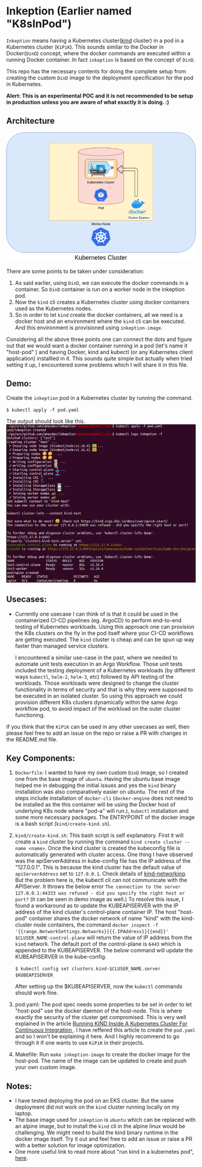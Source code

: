 # Inkeption (Earlier named "K8sInPod")

`Inkeption` means having a Kubernetes cluster([kind](https://kind.sigs.k8s.io/) cluster) in a pod in a Kubernetes cluster (`KiPiK`). This sounds similar to the Docker in Docker(`DinD`) concept, where the docker commands are executed within a running Docker container. In fact `inkeption` is based on the concept of `DinD`. 

This repo has the necessary contents for doing the complete setup from creating the custom `DinD` image to the deployment specification for the pod in Kubernetes.

**Alert: This is an experimental POC and it is not recommended to be setup in production unless you are aware of what exactly it is doing. :)**

## Architecture

![Architecture](media/inkeption.png?raw=true "inkeption")

There are some points to be taken under consideration:
1. As said earlier, using `DinD`, we can execute the docker commands in a container. So `DinD` container is run on a worker node in the inkeption pod.
2. Now the `kind` cli creates a Kubernetes cluster using docker containers used as the Kubernetes nodes.
3. So in order to let `kind` create the docker containers, all we need is a docker host and an environment where the `kind` cli can be executed. And this environment is provisioned using `inkeption-image`.


Considering all the above three points one can connect the dots and figure out that we would want a docker container running in a pod (let's name it "host-pod" ) and having Docker, kind and kubectl (or any Kubernetes client application) installled in it.
This sounds quite simple but actually when tried setting it up, I encountered some problems which I will share it in this file.


## Demo:
Create the `inkeption` pod in a Kubernetes cluster by running the command.

`$ kubectl apply -f pod.yaml`

The output should look like this.
![inkeption-demo](media/inkeption-demo.png?raw=true "inkeption-demo")

## Usecases:

- Currently one usecase I can think of is that it could be used in the containerized CI-CD pipelines (eg. ArgoCD) to perform end-to-end testing of Kubernetes workloads. Using this approach one can provision the K8s clusters on the fly in the pod itself where your CI-CD workflows are getting executed. The `kind` cluster is cheap and can be spun up way faster than managed service clusters.

  I encountered a similar use-case in the past, where we needed to automate unit tests execution in an Argo Workflow. Those unit tests included the testing deployment of a Kubernetes workloads (by different ways `kubectl`, `helm-2`, `helm-3`, etc) followed by API testing of the workloads. Those workloads were designed to change the cluster functionality in terms of security and that is why they were supposed to be executed in an isolated cluster. So using this approach we could provision different K8s clusters dynamically within the same Argo workflow pod, to avoid impact of the workload on the outer cluster functioning.

If you think that the `KiPiK` can be used in any other usecases as well, then please feel free to add an issue on the repo or raise a PR with changes in the README.md file.

## Key Components:

1. `Dockerfile`: I wanted to have my own custom `DinD` image, so I created one from the base image of `ubuntu`. Having the ubuntu base image helped me in debugging the initial issues and yes the `kind` binary installation was also comparatively easier on ubuntu. 
The rest of the steps include installation of `docker-cli` (`docker-engine` does not need to be installed as the this container will be using the Docker host of underlying K8s node where "pod-a" will run.), `kubectl` installation and some more necessary packages.
The ENTRYPOINT of the docker image is a bash script (`kind/create-kind.sh`).

2. `kind/create-kind.sh`: This bash script is self explanatory. First it will create a `kind` cluster by running the command `kind create cluster --name <name>`. 
Once the kind cluster is created the kubeconfig file is automatically generated with cluster access. One thing I have observed was the apiServerAddress in kube-config file has the IP address of the "127.0.0.1". 
This is because the kind cluster has the default value of `apiServerAddress` set to `127.0.0.1`. Check details of [kind-networking](https://kind.sigs.k8s.io/docs/user/configuration/#networking). But the problem here is, the kubectl cli can not communicate with the
APIServer. It throws the below error 
`The connection to the server 127.0.0.1:44333 was refused - did you specify the right host or port?` (it can be seen in demo image as well.)
To resolve this issue, I found a workaround as to update the KUBEAPISERVER with the IP address of the kind cluster's control-plane container IP. 
The host "host-pod" container shares the docker network of name "kind" with the kind-cluster node containers, the command `docker inspect -f '{{range.NetworkSettings.Networks}}{{.IPAddress}}{{end}}' $CLUSER_NAME-control-plane` will return the value of IP address from the `kind` network.
The default port of the control-plane is `6443` which is appended to the KUBEAPISERVER. The below command will update the KUBEAPISERVER in the kube-config.

    `$ kubectl config set clusters.kind-$CLUSER_NAME.server $KUBEAPISERVER`

    After setting up the $KUBEAPISERVER, now the `kubectl` commands should work fine.

3. pod.yaml: The pod spec needs some properties to be set in order to let "host-pod" use the docker daemon of the host-node. This is where exactly the security of the cluster get compromised. This is very well explained in the article [Running KIND Inside A Kubernetes Cluster For Continuous Integration
](https://d2iq.com/blog/running-kind-inside-a-kubernetes-cluster-for-continuous-integration). 
I have reffered this article to create the `pod.yaml` and so I won't be explaining it here. And I highly recommend to go through it if one wants to use `KiPiK` in their projects.

4. Makefile: Run `make inkeption-image` to create the docker image for the host-pod. The name of the image can be updated to create and push your own custom image.

## Notes:
- I have tested deploying the pod on an EKS cluster. But the same deployment did not work on the `kind` cluster running locally on my laptop.
- The base image used for `inkeption` is `ubuntu` which can be replaced with an alpine image, but to install the `kind` cli in the alpine linux would be challenging. We might need to build the kind binary runtime in the docker image itself. 
Try it out and feel free to add an issue or raise a PR with a better solution for image optimization.
- One more useful link to read more about "run kind in a kubernetes pod", [here](https://github.com/kubernetes-sigs/kind/issues/303).
